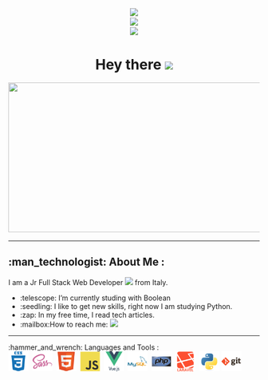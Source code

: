 <div id="header" align="center">
  <div>
    <img src="https://media.giphy.com/media/hqU2KkjW5bE2v2Z7Q2/giphy.gif" width="300"/>
  </div>
  <div>
    <a href="https://www.linkedin.com/in/giovanni-francesco-giovene-b0ba4a172/" align="center">
      <img src="https://img.shields.io/badge/LinkedIn-blue?logo=linkedin&logoColor=white&style=for-the-badge" />
    </a>
  </div>
  <div>
    <img src="https://komarev.com/ghpvc/?username=GianfryGiovene&style=flat-square&color=blue"/>
  </div>

  

  
  <h1>
    Hey there
    <img src="https://media.giphy.com/media/hvRJCLFzcasrR4ia7z/giphy.gif" width="30"/>
  </h1>
</div>

<div id="body">
  
  <div align="center">
    <img src="https://media.giphy.com/media/dWesBcTLavkZuG35MI/giphy.gif" width="600" height="300"/>
  </div>
  
  ---
  
  <div class="section">
    <h2>:man_technologist: About Me : </h2>
    I am a  Jr Full Stack Web Developer <img src="https://media.giphy.com/media/WUlplcMpOCEmTGBtBW/giphy.gif" width="30"> from Italy.
    <ul>
      <li> :telescope: I’m currently studing with Boolean </li>
      <li> :seedling: I like to get new skills, right now I am studying Python. </li>
      <li> :zap: In my free time, I read tech articles. </li>
      <li> 
        :mailbox:How to reach me:
        <a href="https://www.linkedin.com/in/giovanni-francesco-giovene-b0ba4a172/">
          <img src="https://img.shields.io/badge/LinkedIn-blue?logo=linkedin&logoColor=white" />
        </a>
      </li>
    </ul>  
  </div>
  
  ---
  
  <div class="section">
    :hammer_and_wrench: Languages and Tools :
    <div>
      <img src="https://github.com/devicons/devicon/blob/master/icons/css3/css3-plain-wordmark.svg"  title="CSS3" alt="CSS" width="40" height="40"/>&nbsp;
      <img src="https://github.com/devicons/devicon/blob/master/icons/sass/sass-original.svg"  title="sass" alt="sass" width="40" height="40" />&nbsp;
      <img src="https://github.com/devicons/devicon/blob/master/icons/html5/html5-original.svg" title="HTML5" alt="HTML" width="40" height="40"/>&nbsp;
      <img src="https://github.com/devicons/devicon/blob/master/icons/javascript/javascript-original.svg" title="JavaScript" alt="JavaScript" width="40"        height="40"/>&nbsp;
      <img src="https://github.com/devicons/devicon/blob/master/icons/vuejs/vuejs-original-wordmark.svg" title="VUE" alt="VUE" width="40" height="40"/>&nbsp;
      <img src="https://github.com/devicons/devicon/blob/master/icons/mysql/mysql-original-wordmark.svg" title="MySQL"  alt="MySQL" width="40" height="40"/>&nbsp;
      <img src="https://github.com/devicons/devicon/blob/master/icons/php/php-original.svg" title="PHP"  alt="PHP" width="40" height="40"/>&nbsp;
      <img src="https://github.com/devicons/devicon/blob/master/icons/laravel/laravel-plain-wordmark.svg" title="LARAVEL"  alt="LARAVEL" width="40" height="40"/>&nbsp;
      <img src="https://github.com/devicons/devicon/blob/master/icons/python/python-original.svg" title="Python" **alt="Python" width="40" height="40"/>
      <img src="https://github.com/devicons/devicon/blob/master/icons/git/git-original-wordmark.svg" title="Git" **alt="Git" width="40" height="40"/>
    </div>
  </div>
</div>

<!--
**GianfryGiovene/GianfryGiovene** is a ✨ _special_ ✨ repository because its `README.md` (this file) appears on your GitHub profile.

Here are some ideas to get you started:
  
- 🔭 I’m currently working on ...
- 🌱 I’m currently learning ...
- 👯 I’m looking to collaborate on ...
- 🤔 I’m looking for help with ...
- 💬 Ask me about ...
- 📫 How to reach me: ...
- 😄 Pronouns: ...
- ⚡ Fun fact: ...
-->
